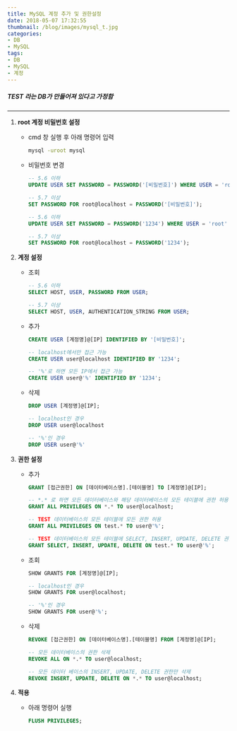 ```yaml
---
title: MySQL 계정 추가 및 권한설정
date: 2018-05-07 17:32:55
thumbnail: /blog/images/mysql_t.jpg
categories: 
- DB
- MySQL
tags:
- DB
- MySQL
- 계정
---
```

##### *TEST 라는 DB가 만들어져 있다고 가정함*
---

1. **root 계정 비밀번호 설정**
    * cmd 창 실행 후 아래 명령어 입력
        ```bat <small>명령어</small>
        mysql -uroot mysql
        ```
    <!--more-->
    
    * 비밀번호 변경
    
        ```sql <small>명령어</small>
        -- 5.6 이하
        UPDATE USER SET PASSWORD = PASSWORD('[비밀번호]') WHERE USER = 'root'
        
        -- 5.7 이상
        SET PASSWORD FOR root@localhost = PASSWORD('[비밀번호]');
        ```
        ```sql <small>예시</small>
        -- 5.6 이하
        UPDATE USER SET PASSWORD = PASSWORD('1234') WHERE USER = 'root'
        
        -- 5.7 이상
        SET PASSWORD FOR root@localhost = PASSWORD('1234');
        ```
2. **계정 설정**
    * 조회
        ```sql <small>명령어</small>
        -- 5.6 이하
        SELECT HOST, USER, PASSWORD FROM USER;
        
        -- 5.7 이상
        SELECT HOST, USER, AUTHENTICATION_STRING FROM USER;
        ```
    * 추가
        ```sql <small>명령어</small>
        CREATE USER [계정명]@[IP] IDENTIFIED BY '[비밀번호]';
        ```
        ```sql <small>명령어</small>
        -- localhost에서만 접근 가능
        CREATE USER user@localhost IDENTIFIED BY '1234';
        
        -- '%'로 하면 모든 IP에서 접근 가능
        CREATE USER user@'%' IDENTIFIED BY '1234';
        ```
    * 삭제
        ```sql <small>명령어</small>
        DROP USER [계정명]@[IP];
        ```
        ```sql <small>명령어</small>
        -- localhost인 경우
        DROP USER user@localhost
        
        -- '%'인 경우
        DROP USER user@'%' 
        ```
    
3. **권한 설정**
    * 추가
        ```sql <small>명령어</small>
        GRANT [접근권한] ON [데이터베이스명].[테이블명] TO [계정명]@[IP];
        ```
        ```sql <small>명령어</small>
        -- *.* 로 하면 모든 데이터베이스와 해당 데이터베이스의 모든 테이블에 권한 허용 
        GRANT ALL PRIVILEGES ON *.* TO user@localhost;
        
        -- TEST 데이터베이스의 모든 테이블에 모든 권한 허용
        GRANT ALL PRIVILEGES ON test.* TO user@'%';
        
        -- TEST 데이터베이스의 모든 테이블에 SELECT, INSERT, UPDATE, DELETE 권한만 허용
        GRANT SELECT, INSERT, UPDATE, DELETE ON test.* TO user@'%';
        ```
    * 조회
        ```sql <small>명령어</small>
        SHOW GRANTS FOR [계정명]@[IP];
        ```
        ```sql <small>명령어</small>
        -- localhost인 경우
        SHOW GRANTS FOR user@localhost;
        
        -- '%'인 경우
        SHOW GRANTS FOR user@'%';
        ```
    * 삭제
        ```sql <small>명령어</small>
        REVOKE [접근권한] ON [데이터베이스명].[테이블명] FROM [계정명]@[IP];
        ```
        ```sql <small>명령어</small>
        -- 모든 데이터베이스의 권한 삭제 
        REVOKE ALL ON *.* TO user@localhost;
        
        -- 모든 데이터 베이스의 INSERT, UPDATE, DELETE 권한만 삭제
        REVOKE INSERT, UPDATE, DELETE ON *.* TO user@localhost;
        ```
    
4. **적용**
    * 아래 명령어 실행
        ```sql <small>명령어</small>
        FLUSH PRIVILEGES;
        ```
    